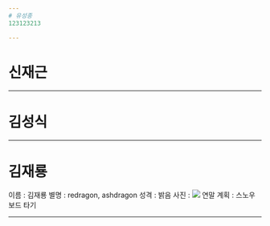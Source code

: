 ```yaml
---
# 유성종
123123213

---
```

# 신재근


---
# 김성식

---
# 김재룡
이름 : 김재룡
별명 : redragon, ashdragon
성격 : 밝음
사진 : 
![](file:///C:/Users/student/Desktop/Ash_Dragon_Adult.png)
연말 계획 : 스노우 보드 타기

---
